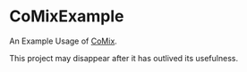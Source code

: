 # CoMixExample
An Example Usage of [CoMix](https://github.com/simplifi/co_mix).

This project may disappear after it has outlived its usefulness.
